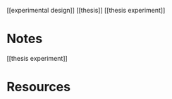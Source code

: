 [[experimental design]]
[[thesis]]
[[thesis experiment]]

# Notes
[[thesis experiment]]

# Resources